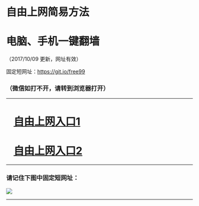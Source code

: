 ﻿# 自由上网简易方法

# 电脑、手机一键翻墙

（2017/10/09 更新，网址有效）

固定短网址：https://git.io/free99

### （微信如打不开，请转到浏览器打开）


***





# &nbsp;&nbsp; <a href="http://ft2214325216.fwq-tz-1001.info/fwqtz01.html?t=100900121864 " target="_blank">自由上网入口1</a>
# &nbsp;&nbsp; <a href="http://ft1994623406.fwq-tz-1002.info/fwqtz02.html?t=100900114002 " target="_blank">自由上网入口2</a>
***

### 请记住下图中固定短网址：

<img src="https://s3-us-west-2.amazonaws.com/fwq-1001/yjfq-20170905okok.png" /> 


***

